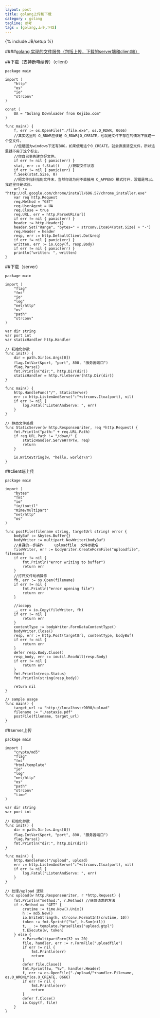 ```yaml
---
layout: post
title: golang上传和下载
category : golang
tagline: 参考
tags : [golang,上传,下载]
---
```

{% include JB/setup %}

<!--{% include themes/custom-settings/time.html %}-->

####[golang 实现的文件服务（包括上传，下载的server端和client端）](http://blog.sina.com.cn/s/blog_b37612030101drca.html)

##下载（支持断电续传）（client）

    package main

    import (
        "http"
        "os"
        "io"
        "strconv"
    )

    const (
        UA = "Golang Downloader from Kejibo.com"
    )

    func main() {
        f, err := os.OpenFile("./file.exe", os.O_RDWR, 0666)
        //其实这里的 O_RDWR应该是 O_RDWR|O_CREATE，也就是文件不存在的情况下就建一个空文件，
        //但是因为windows下还有BUG，如果使用这个O_CREATE，就会直接清空文件，所以这里就不用了这个标志，
        //你自己事先建立好文件。
        if err != nil { panic(err) }
        stat, err := f.Stat()    //获取文件状态
        if err != nil { panic(err) }
        f.Seek(stat.Size, 0)
        //把文件指针指到文件末，当然你说为何不直接用 O_APPEND 模式打开，没错是可以。我这里只是试验。
        url := "http://dl.google.com/chrome/install/696.57/chrome_installer.exe"
        var req http.Request
        req.Method = "GET"
        req.UserAgent = UA
        req.Close = true
        req.URL, err = http.ParseURL(url)
        if err != nil { panic(err) }
        header := http.Header{}
        header.Set("Range", "bytes=" + strconv.Itoa64(stat.Size) + "-")
        req.Header = header
        resp, err := http.DefaultClient.Do(&req)
        if err != nil { panic(err) }
        written, err := io.Copy(f, resp.Body)
        if err != nil { panic(err) }
        println("written: ", written)
    }

##下载（server）

    package main

    import (
        "flag"
        "fmt"
        "io"
        "log"
        "net/http"
        "os"
        "path"
        "strconv"
    )

    var dir string
    var port int
    var staticHandler http.Handler

    // 初始化参数
    func init() {
        dir = path.Dir(os.Args[0])
        flag.IntVar(&port, "port", 800, "服务器端口")
        flag.Parse()
        fmt.Println("dir:", http.Dir(dir))
        staticHandler = http.FileServer(http.Dir(dir))
    }

    func main() {
        http.HandleFunc("/", StaticServer)
        err := http.ListenAndServe(":"+strconv.Itoa(port), nil)
        if err != nil {
            log.Fatal("ListenAndServe: ", err)
        }
    }

    // 静态文件处理
    func StaticServer(w http.ResponseWriter, req *http.Request) {
        fmt.Println("path:" + req.URL.Path)
        if req.URL.Path != "/down/" {
            staticHandler.ServeHTTP(w, req)
            return
        }

        io.WriteString(w, "hello, world!\n")
    }


##client端上传

    package main

    import (
        "bytes"
        "fmt"
        "io"
        "io/ioutil"
        "mime/multipart"
        "net/http"
        "os"
    )

    func postFile(filename string, targetUrl string) error {
        bodyBuf := &bytes.Buffer{}
        bodyWriter := multipart.NewWriter(bodyBuf)
        //关键的一步操作     uploadfile  文件参数名
        fileWriter, err := bodyWriter.CreateFormFile("uploadfile", filename)
        if err != nil {
            fmt.Println("error writing to buffer")
            return err
        }
        //打开文件句柄操作
        fh, err := os.Open(filename)
        if err != nil {
            fmt.Println("error opening file")
            return err
        }

        //iocopy
        _, err = io.Copy(fileWriter, fh)
        if err != nil {
            return err
        }
        contentType := bodyWriter.FormDataContentType()
        bodyWriter.Close()
        resp, err := http.Post(targetUrl, contentType, bodyBuf)
        if err != nil {
            return err
        }
        defer resp.Body.Close()
        resp_body, err := ioutil.ReadAll(resp.Body)
        if err != nil {
            return err
        }
        fmt.Println(resp.Status)
        fmt.Println(string(resp_body))

        return nil
    }

    // sample usage
    func main() {
        target_url := "http://localhost:9090/upload"
        filename := "./astaxie.pdf"
        postFile(filename, target_url)
    }

##server上传

    package main

    import (
        "crypto/md5"
        "flag"
        "fmt"
        "html/template"
        "io"
        "log"
        "net/http"
        "os"
        "path"
        "strconv"
        "time"
    )

    var dir string
    var port int

    // 初始化参数
    func init() {
        dir = path.Dir(os.Args[0])
        flag.IntVar(&port, "port", 800, "服务器端口")
        flag.Parse()
        fmt.Println("dir:", http.Dir(dir))
    }

    func main() {
        http.HandleFunc("/upload", upload)
        err := http.ListenAndServe(":"+strconv.Itoa(port), nil)
        if err != nil {
            log.Fatal("ListenAndServe: ", err)
        }
    }

    // 处理/upload 逻辑
    func upload(w http.ResponseWriter, r *http.Request) {
        fmt.Println("method:", r.Method) //获取请求的方法
        if r.Method == "GET" {
            crutime := time.Now().Unix()
            h := md5.New()
            io.WriteString(h, strconv.FormatInt(crutime, 10))
            token := fmt.Sprintf("%x", h.Sum(nil))
            t, _ := template.ParseFiles("upload.gtpl")
            t.Execute(w, token)
        } else {
            r.ParseMultipartForm(32 << 20)
            file, handler, err := r.FormFile("uploadfile")
            if err != nil {
                fmt.Println(err)
                return
            }
            defer file.Close()
            fmt.Fprintf(w, "%v", handler.Header)
            f, err := os.OpenFile("./upload/"+handler.Filename, os.O_WRONLY|os.O_CREATE, 0666)
            if err != nil {
                fmt.Println(err)
                return
            }
            defer f.Close()
            io.Copy(f, file)
        }
    }